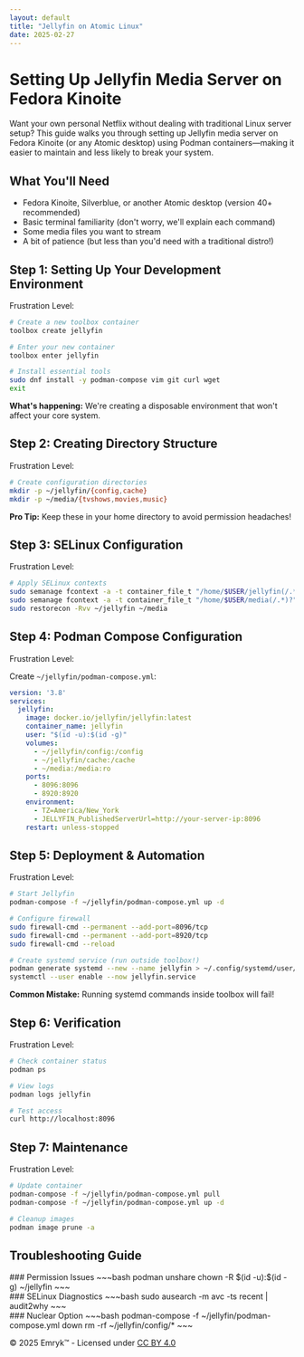 ```yaml
---
layout: default
title: "Jellyfin on Atomic Linux"
date: 2025-02-27
---
```


# Setting Up Jellyfin Media Server on Fedora Kinoite

<div class="intro-note">
    <p>
        Want your own personal Netflix without dealing with traditional Linux server setup?
        This guide walks you through setting up Jellyfin media server on Fedora Kinoite (or any Atomic desktop)
        using Podman containers—making it easier to maintain and less likely to break your system.
    </p>
</div>

## What You'll Need

- Fedora Kinoite, Silverblue, or another Atomic desktop (version 40+ recommended)
- Basic terminal familiarity (don't worry, we'll explain each command)
- Some media files you want to stream
- A bit of patience (but less than you'd need with a traditional distro!)

## Step 1: Setting Up Your Development Environment

<div class="frustration-meter">
    <div class="frustration-label">Frustration Level:</div>
    <div class="frustration-level">
        <div class="frustration-fill frustration-low"></div>
    </div>
</div>

~~~bash
# Create a new toolbox container
toolbox create jellyfin

# Enter your new container
toolbox enter jellyfin

# Install essential tools
sudo dnf install -y podman-compose vim git curl wget
exit
~~~

<div class="tip-box">
    <strong>What's happening:</strong> We're creating a disposable environment that won't affect your core system.
</div>

## Step 2: Creating Directory Structure

<div class="frustration-meter">
    <div class="frustration-label">Frustration Level:</div>
    <div class="frustration-level">
        <div class="frustration-fill frustration-low"></div>
    </div>
</div>

~~~bash
# Create configuration directories
mkdir -p ~/jellyfin/{config,cache}
mkdir -p ~/media/{tvshows,movies,music}
~~~

<div class="reality-check">
    <strong>Pro Tip:</strong> Keep these in your home directory to avoid permission headaches!
</div>

## Step 3: SELinux Configuration

<div class="frustration-meter">
    <div class="frustration-label">Frustration Level:</div>
    <div class="frustration-level">
        <div class="frustration-fill frustration-medium"></div>
    </div>
</div>

~~~bash
# Apply SELinux contexts
sudo semanage fcontext -a -t container_file_t "/home/$USER/jellyfin(/.*)?"
sudo semanage fcontext -a -t container_file_t "/home/$USER/media(/.*)?"
sudo restorecon -Rvv ~/jellyfin ~/media
~~~

## Step 4: Podman Compose Configuration

<div class="frustration-meter">
    <div class="frustration-label">Frustration Level:</div>
    <div class="frustration-level">
        <div class="frustration-fill frustration-medium"></div>
    </div>
</div>

<p>Create <code>~/jellyfin/podman-compose.yml</code>:</p>

~~~yaml
version: '3.8'
services:
  jellyfin:
    image: docker.io/jellyfin/jellyfin:latest
    container_name: jellyfin
    user: "$(id -u):$(id -g)"
    volumes:
      - ~/jellyfin/config:/config
      - ~/jellyfin/cache:/cache
      - ~/media:/media:ro
    ports:
      - 8096:8096
      - 8920:8920
    environment:
      - TZ=America/New_York
      - JELLYFIN_PublishedServerUrl=http://your-server-ip:8096
    restart: unless-stopped
~~~

## Step 5: Deployment & Automation

<div class="frustration-meter">
    <div class="frustration-label">Frustration Level:</div>
    <div class="frustration-level">
        <div class="frustration-fill frustration-medium"></div>
    </div>
</div>

~~~bash
# Start Jellyfin
podman-compose -f ~/jellyfin/podman-compose.yml up -d

# Configure firewall
sudo firewall-cmd --permanent --add-port=8096/tcp
sudo firewall-cmd --permanent --add-port=8920/tcp
sudo firewall-cmd --reload

# Create systemd service (run outside toolbox!)
podman generate systemd --new --name jellyfin > ~/.config/systemd/user/jellyfin.service
systemctl --user enable --now jellyfin.service
~~~

<div class="reality-check">
    <strong>Common Mistake:</strong> Running systemd commands inside toolbox will fail!
</div>

## Step 6: Verification

<div class="frustration-meter">
    <div class="frustration-label">Frustration Level:</div>
    <div class="frustration-level">
        <div class="frustration-fill frustration-low"></div>
    </div>
</div>

~~~bash
# Check container status
podman ps

# View logs
podman logs jellyfin

# Test access
curl http://localhost:8096
~~~

## Step 7: Maintenance

<div class="frustration-meter">
    <div class="frustration-label">Frustration Level:</div>
    <div class="frustration-level">
        <div class="frustration-fill frustration-low"></div>
    </div>
</div>

~~~bash
# Update container
podman-compose -f ~/jellyfin/podman-compose.yml pull
podman-compose -f ~/jellyfin/podman-compose.yml up -d

# Cleanup images
podman image prune -a
~~~

## Troubleshooting Guide

<div class="tip-box">
    ### Permission Issues
    ~~~bash
    podman unshare chown -R $(id -u):$(id -g) ~/jellyfin
    ~~~
</div>

<div class="tip-box">
    ### SELinux Diagnostics
    ~~~bash
    sudo ausearch -m avc -ts recent | audit2why
    ~~~
</div>

<div class="reality-check">
    ### Nuclear Option
    ~~~bash
    podman-compose -f ~/jellyfin/podman-compose.yml down
    rm -rf ~/jellyfin/config/*
    ~~~
</div>

<footer>
    <p>© 2025 Emryk™ - Licensed under <a href="https://creativecommons.org/licenses/by/4.0/">CC BY 4.0</a></p>
</footer>
